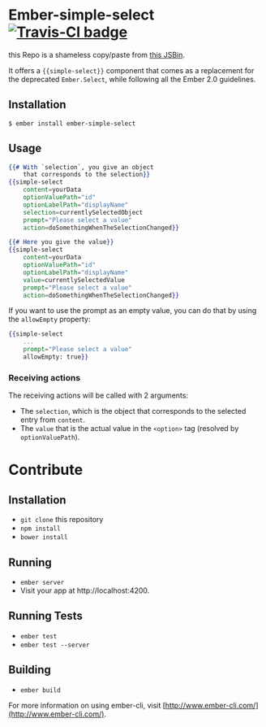 # Ember-simple-select [![Travis-CI badge](https://travis-ci.org/novafloss/ember-simple-select.svg)](https://travis-ci.org/novafloss/ember-simple-select)

this Repo is a shameless copy/paste from [this JSBin](http://jsbin.com/fotuqa).

It offers a `{{simple-select}}` component that comes as a replacement
for the deprecated `Ember.Select`, while following all the Ember 2.0 guidelines.

## Installation

`$ ember install ember-simple-select`

## Usage

```handlebars
{{# With `selection`, you give an object
    that corresponds to the selection}}
{{simple-select
    content=yourData
    optionValuePath="id"
    optionLabelPath="displayName"
    selection=currentlySelectedObject
    prompt="Please select a value"
    action=doSomethingWhenTheSelectionChanged}}

{{# Here you give the value}}
{{simple-select
    content=yourData
    optionValuePath="id"
    optionLabelPath="displayName"
    value=currentlySelectedValue
    prompt="Please select a value"
    action=doSomethingWhenTheSelectionChanged}}
```

If you want to use the prompt as an empty value, you can do that by using the `allowEmpty` property:
```handlebars
{{simple-select
    ...
    prompt="Please select a value"
    allowEmpty: true}}
```

### Receiving actions

The receiving actions will be called with 2 arguments:

* The `selection`, which is the object that corresponds to the selected entry from `content`.
* The `value` that is the actual value in the `<option>` tag (resolved by `optionValuePath`).

# Contribute

## Installation

* `git clone` this repository
* `npm install`
* `bower install`

## Running

* `ember server`
* Visit your app at http://localhost:4200.

## Running Tests

* `ember test`
* `ember test --server`

## Building

* `ember build`

For more information on using ember-cli, visit [http://www.ember-cli.com/](http://www.ember-cli.com/).
